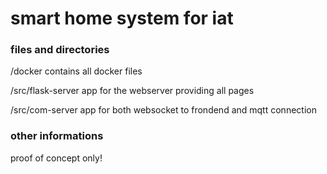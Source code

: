 # smart home system for iat

### files and directories

/docker contains all docker files

/src/flask-server app for the webserver providing all pages

/src/com-server app for both websocket to frondend and mqtt connection








### other informations
proof of concept only!
